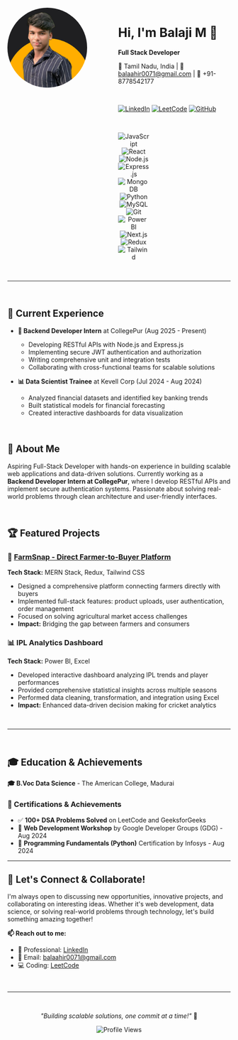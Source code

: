 <br>
<div style="display: flex; align-items: flex-start; gap: 30px;">

<div style="flex: 0 0 200px;">
  <img src="https://github.com/balaahir/balaahir/blob/main/photo.png" alt="Balaji M" width="180" height="180" style="border-radius: 50%; object-fit: cover;" />
</div>

<div style="flex: 1; padding-left: 20px;">

# Hi, I'm Balaji M 👋

**Full Stack Developer**

📍 Tamil Nadu, India | 📧 balaahir0071@gmail.com | 📱 +91-8778542177

<br>

[![LinkedIn](https://img.shields.io/badge/LinkedIn-0077B5?style=for-the-badge&logo=linkedin&logoColor=white)](https://linkedin.com/in/balaji-m-0071i)
[![LeetCode](https://img.shields.io/badge/LeetCode-FFA116?style=for-the-badge&logo=leetcode&logoColor=white)](https://leetcode.com/balajiahir)
[![GitHub](https://img.shields.io/badge/GitHub-100000?style=for-the-badge&logo=github&logoColor=white)](https://github.com/M-Balaji2606)

<br>


<div align="center" style="display: grid; grid-template-columns: repeat(6, 1fr); gap: 10px; max-width: 400px;">

![JavaScript](https://img.shields.io/badge/-JS-F7DF1E?style=for-the-badge&logo=javascript&logoColor=black&labelColor=F7DF1E)
![React](https://img.shields.io/badge/-React-61DAFB?style=for-the-badge&logo=react&logoColor=black&labelColor=61DAFB)
![Node.js](https://img.shields.io/badge/-Node-339933?style=for-the-badge&logo=nodedotjs&logoColor=white&labelColor=339933)
![Express.js](https://img.shields.io/badge/-Express-000000?style=for-the-badge&logo=express&logoColor=white&labelColor=000000)
![MongoDB](https://img.shields.io/badge/-MongoDB-47A248?style=for-the-badge&logo=mongodb&logoColor=white&labelColor=47A248)
![Python](https://img.shields.io/badge/-Python-3776AB?style=for-the-badge&logo=python&logoColor=white&labelColor=3776AB)
![MySQL](https://img.shields.io/badge/-MySQL-4479A1?style=for-the-badge&logo=mysql&logoColor=white&labelColor=4479A1)
![Git](https://img.shields.io/badge/-Git-F05032?style=for-the-badge&logo=git&logoColor=white&labelColor=F05032)
![Power BI](https://img.shields.io/badge/-PowerBI-F2C811?style=for-the-badge&logo=powerbi&logoColor=black&labelColor=F2C811)
![Next.js](https://img.shields.io/badge/-Next-000000?style=for-the-badge&logo=nextdotjs&logoColor=white&labelColor=000000)
![Redux](https://img.shields.io/badge/-Redux-764ABC?style=for-the-badge&logo=redux&logoColor=white&labelColor=764ABC)
![Tailwind](https://img.shields.io/badge/-Tailwind-38B2AC?style=for-the-badge&logo=tailwind-css&logoColor=white&labelColor=38B2AC)

</div>

</div>

</div>

<br>

---

<br>

## 💼 Current Experience
- **🔧 Backend Developer Intern** at CollegePur (Aug 2025 - Present)
  - Developing RESTful APIs with Node.js and Express.js
  - Implementing secure JWT authentication and authorization
  - Writing comprehensive unit and integration tests
  - Collaborating with cross-functional teams for scalable solutions

- **📊 Data Scientist Trainee** at Kevell Corp (Jul 2024 - Aug 2024)
  - Analyzed financial datasets and identified key banking trends
  - Built statistical models for financial forecasting
  - Created interactive dashboards for data visualization

<br>

## 🚀 About Me
Aspiring Full-Stack Developer with hands-on experience in building scalable web applications and data-driven solutions. Currently working as a **Backend Developer Intern at CollegePur**, where I develop RESTful APIs and implement secure authentication systems. Passionate about solving real-world problems through clean architecture and user-friendly interfaces.

<br>

## 🏆 Featured Projects

### 🌾 [FarmSnap - Direct Farmer-to-Buyer Platform](https://farmsnap.onrender.com/)
**Tech Stack:** MERN Stack, Redux, Tailwind CSS
- Designed a comprehensive platform connecting farmers directly with buyers
- Implemented full-stack features: product uploads, user authentication, order management
- Focused on solving agricultural market access challenges
- **Impact:** Bridging the gap between farmers and consumers

### 📊 IPL Analytics Dashboard
**Tech Stack:** Power BI, Excel
- Developed interactive dashboard analyzing IPL trends and player performances
- Provided comprehensive statistical insights across multiple seasons
- Performed data cleaning, transformation, and integration using Excel
- **Impact:** Enhanced data-driven decision making for cricket analytics

<br>

---

<br>

## 🎓 Education & Achievements

**🎓 B.Voc Data Science** - The American College, Madurai

### 🏅 Certifications & Achievements
- ✅ **100+ DSA Problems Solved** on LeetCode and GeeksforGeeks
- 🎯 **Web Development Workshop** by Google Developer Groups (GDG) - Aug 2024
- 📜 **Programming Fundamentals (Python)** Certification by Infosys - Aug 2024

---


## 🤝 Let's Connect & Collaborate!

I'm always open to discussing new opportunities, innovative projects, and collaborating on interesting ideas. Whether it's web development, data science, or solving real-world problems through technology, let's build something amazing together!

**📫 Reach out to me:**
- 💼 Professional: [LinkedIn](https://linkedin.com/in/balaji-m-0071i)
- 📧 Email: balaahir0071@gmail.com
- 💻 Coding: [LeetCode](https://leetcode.com/balajiahir)

<br>

---

<br>

<div align="center">

*"Building scalable solutions, one commit at a time!"* 🚀

![Profile Views](https://komarev.com/ghpvc/?username=M-Balaji2606&color=brightgreen)

</div>
